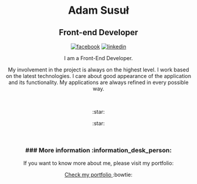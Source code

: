 <h1 align="center">Adam Susuł</h1>
<h2 align="center">Front-end Developer</h2>
<p align="center">
  <a href="https://www.facebook.com/ashdazed"><img src="https://cdn1.iconfinder.com/data/icons/social-80/32/Social_social_facebook-32.png" alt="facebook"></a>
  <a href="https://www.linkedin.com/in/adam-susu%C5%82/"><img src="https://cdn1.iconfinder.com/data/icons/social-80/32/Social_social_linkedin_linked_in-32.png" alt="linkedin"></a>
</p>

<p align="center"> I am a Front-End Developer. </p>
<p align="center"> My involvement in the project is always on the highest level. I work based on the latest technologies. I care about good appearance of the application and its functionality. My applications are always refined in every possible way.</p>
<br/>

<p align="center"> :star: </p>
<p align="center"> :star: </p>



<br/>

<h3 align="center"> ### More information :information_desk_person: </h3>

<p align="center"> If you want to know more about me, please visit my portfolio: </p>
<p  align="center"><a href="https://adamsusul.netlify.app/"> Check my portfolio </a>:bowtie:</p>
